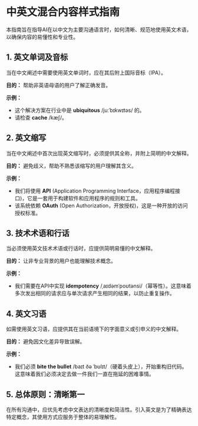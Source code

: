 # 中英文混合内容样式指南

本指南旨在指导AI在以中文为主要沟通语言时，如何清晰、规范地使用英文术语，以确保内容的易懂性和专业性。

## 1. 英文单词及音标

当在中文阐述中需要使用英文单词时，应在其后附上国际音标（IPA）。

**目的：** 帮助非英语母语的用户了解正确发音。

**示例：**
- 这个解决方案在行业中是 **ubiquitous** /juːˈbɪkwɪtəs/ 的。
- 请检查 **cache** /kæʃ/。

## 2. 英文缩写

当在中文阐述中首次出现英文缩写时，必须提供其全称，并附上简明的中文解释。

**目的：** 避免歧义，帮助不熟悉该缩写的用户理解其含义。

**示例：**
- 我们将使用 **API** (Application Programming Interface，应用程序编程接口)，它是一套用于构建软件和应用程序的规则和工具。
- 该系统依赖 **OAuth** (Open Authorization，开放授权)，这是一种开放的访问授权标准。

## 3. 技术术语和行话

当必须使用英文技术术语或行话时，应提供简明易懂的中文解释。

**目的：** 让非专业背景的用户也能理解技术概念。

**示例：**
- 我们需要在API中实现 **idempotency** /ˌaɪdəmˈpoʊtənsi/（幂等性）。这意味着多次发出相同的请求应与单次请求产生相同的结果，以防止重复操作。

## 4. 英文习语

如需使用英文习语，应提供其在当前语境下的字面意义或引申义的中文解释。

**目的：** 避免因文化差异导致误解。

**示例：**
- 我们必须 **bite the bullet** /baɪt ðə ˈbʊlɪt/（硬着头皮上），开始重构旧代码。这意味着我们必须决定去做一件我们一直在拖延的困难事情。

## 5. 总体原则：清晰第一

在所有沟通中，应优先考虑中文表达的清晰度和简洁性。引入英文是为了精确表达特定概念，其使用方式应服务于整体的易理解性。
